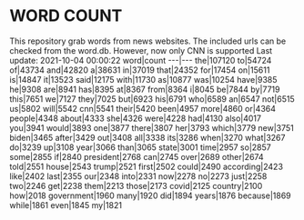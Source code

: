 # WORD COUNT
This repository grab words from news websites. The included urls can be checked from the word.db.
However, now only CNN is supported
Last update: 2021-10-04 00:00:22
word|count
---|---
the|107120
to|54724
of|43734
and|42820
a|38631
in|37019
that|24352
for|17454
on|15611
is|14847
it|13523
said|12175
with|11730
as|10877
was|10254
have|9385
he|9308
are|8941
has|8395
at|8367
from|8364
i|8045
be|7844
by|7719
this|7651
we|7127
they|7025
but|6923
his|6791
who|6589
an|6547
not|6515
us|5802
will|5542
cnn|5541
their|5420
been|4957
more|4860
or|4364
people|4348
about|4333
she|4326
were|4228
had|4130
also|4017
you|3941
would|3893
one|3877
there|3807
her|3793
which|3779
new|3751
biden|3465
after|3429
out|3408
all|3338
its|3286
when|3270
what|3267
do|3239
up|3108
year|3066
than|3065
state|3001
time|2957
so|2857
some|2855
if|2840
president|2768
can|2745
over|2689
other|2674
told|2551
house|2543
trump|2521
first|2502
could|2490
according|2423
like|2402
last|2355
our|2348
into|2331
now|2278
no|2273
just|2258
two|2246
get|2238
them|2213
those|2173
covid|2125
country|2100
how|2018
government|1960
many|1920
did|1894
years|1876
because|1869
while|1861
even|1845
my|1821
